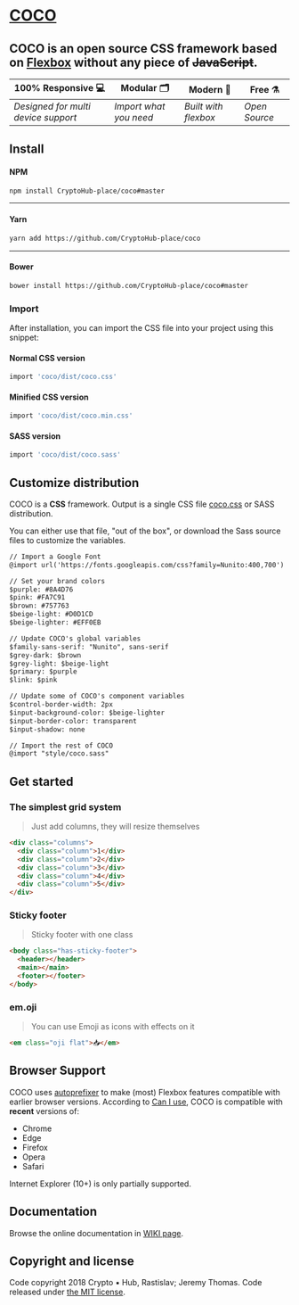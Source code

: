# [COCO](https://cococss.com)

## **COCO** is an open source CSS framework based on [Flexbox](https://developer.mozilla.org/en-US/docs/Web/CSS/CSS_Flexible_Box_Layout/Using_CSS_flexible_boxes) without any piece of ~~JavaScript~~.

100% Responsive 💻 | Modular 🗂 | Modern 💈 | Free ⚗️
--- | --- | --- | ---
*Designed for multi device support* | *Import what you need* | *Built with flexbox* | *Open Source*

## Install

#### NPM

```sh
npm install CryptoHub-place/coco#master
```

---

#### Yarn

```sh
yarn add https://github.com/CryptoHub-place/coco
```

---

#### Bower

```sh
bower install https://github.com/CryptoHub-place/coco#master
```

### Import
After installation, you can import the CSS file into your project using this snippet:

#### Normal CSS version
```sh
import 'coco/dist/coco.css'
```

#### Minified CSS version
```sh
import 'coco/dist/coco.min.css'
```

#### SASS version
```sh
import 'coco/dist/coco.sass'
```

## Customize distribution

COCO is a **CSS** framework. Output is a single CSS file [coco.css](https://github.com/CryptoHub-place/coco/blob/master/dist/coco.css) or SASS distribution.

You can either use that file, "out of the box", or download the Sass source files to customize the variables.

```html
// Import a Google Font
@import url('https://fonts.googleapis.com/css?family=Nunito:400,700')

// Set your brand colors
$purple: #8A4D76
$pink: #FA7C91
$brown: #757763
$beige-light: #D0D1CD
$beige-lighter: #EFF0EB

// Update COCO's global variables
$family-sans-serif: "Nunito", sans-serif
$grey-dark: $brown
$grey-light: $beige-light
$primary: $purple
$link: $pink

// Update some of COCO's component variables
$control-border-width: 2px
$input-background-color: $beige-lighter
$input-border-color: transparent
$input-shadow: none

// Import the rest of COCO
@import "style/coco.sass"
```

## Get started

### The simplest grid system
> Just add columns, they will resize themselves

```html
<div class="columns">
  <div class="column">1</div>
  <div class="column">2</div>
  <div class="column">3</div>
  <div class="column">4</div>
  <div class="column">5</div>
</div>
```
### Sticky footer
> Sticky footer with one class

```html
<body class="has-sticky-footer">
  <header></header>
  <main></main>
  <footer></footer>
</body>
```

### em.oji
> You can use Emoji as icons with effects on it

```html
<em class="oji flat">📥</em>
```

## Browser Support

COCO uses [autoprefixer](https://github.com/postcss/autoprefixer) to make (most) Flexbox features compatible with earlier browser versions. According to [Can I use](https://caniuse.com/#feat=flexbox), COCO is compatible with **recent** versions of:

* Chrome
* Edge
* Firefox
* Opera
* Safari

Internet Explorer (10+) is only partially supported.

## Documentation

Browse the online documentation in [WIKI page](https://github.com/CryptoHub-place/coco/wiki).

## Copyright and license

Code copyright 2018 Crypto ▪ Hub, Rastislav; Jeremy Thomas. Code released under [the MIT license](https://github.com/CryptoHub-place/coco/blob/master/LICENSE).
